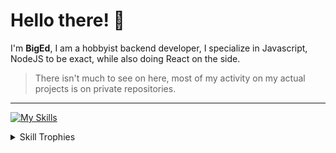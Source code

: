 # Hello there! :wave:

I'm **BigEd**, I am a hobbyist backend developer, I specialize in Javascript, NodeJS to be exact, while also doing React on the side.

> There isn't much to see on here, most of my activity on my actual projects is on private repositories.
---
[![My Skills](https://skillicons.dev/icons?i=js,nodejs,electron,express,lua,bots,tailwind,css,cs,cpp,react,mongodb&perline=4&)](https://skillicons.dev)

<details>
  <summary>Skill Trophies</summary>
  
  [![trophy](https://github-profile-trophy.vercel.app/?username=BigEd33&theme=dracula)](https://github.com/ryo-ma/github-profile-trophy)
</details>
